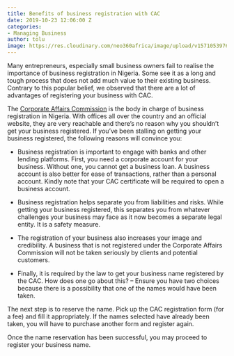 ```yaml
---
title: Benefits of business registration with CAC
date: 2019-10-23 12:06:00 Z
categories:
- Managing Business
author: tolu
image: https://res.cloudinary.com/neo360africa/image/upload/v1571053976/NEO360%20BLOG/nesa-by-makers-IgUR1iX0mqM-unsplash_txnzmj.jpg
---
```


Many entrepreneurs, especially small business owners fail to realise the importance of business registration in Nigeria. Some see it as a long and tough process that does not add much value to their existing business. Contrary to this popular belief, we observed that there are a lot of advantages of registering your business with CAC. 

 
The <a href="https://www.new.cac.gov.ng/home/">Corporate Affairs Commission</a> is the body in charge of business registration in Nigeria. With offices all over the country and an official website, they are very reachable and there’s no reason why you shouldn’t get your business registered.
If you’ve been stalling on getting your business registered, the following reasons will convince you:

* Business registration is important to engage with banks and other lending platforms. First, you need a corporate account for your business. Without one, you cannot get a business loan. A business account is also better for ease of transactions, rather than a personal account. Kindly note that your CAC certificate will be required to open a business account.

* Business registration helps separate you from liabilities and risks. While getting your business registered, this separates you from whatever challenges your business may face as it now becomes a separate legal entity. It is a safety measure.

* The registration of your business also increases your image and credibility. A business that is not registered under the Corporate Affairs Commission will not be taken seriously by clients and potential customers. 

* Finally, it is required by the law to get your business name registered by the CAC. How does one go about this? – Ensure you have two choices because there is a possibility that one of the names would have been taken.

The next step is to reserve the name. Pick up the CAC registration form (for a fee) and fill it appropriately. If the names selected have already been taken, you will have to purchase another form and register again.

Once the name reservation has been successful, you may proceed to register your business name.
